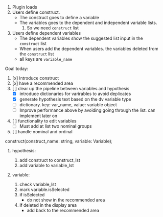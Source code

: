 1. Plugin loads
2. Users define construct.
   * The construct goes to define a variable
   * The variables goes to the dependent and independent variable lists. 
        1. So we need `construct` list 
3. Users define dependent variables
   * The dependent variables show the suggested list input in the `construct` list 
   * When users add the dependent variables. the variables deleted from the `construct` list
   * all keys are `variable_name`
   
   
   
   
 Goal today:
 1. [x] Introduce construct
 2. [x] have a recommended area
 3. [ ] clear up the pipeline between variables and hypothesis
    * [x] introduce dictionaries for varirables to avoid deplicates
    * [x] generate hypothesis text based on the dv variable type
    * [ ] dictionary. key: var_name, value: variable object 
    * [ ] Improve performance above by avoiding going through the list. can implement later on
 4. [ ] functionality to edit variables
    * [ ] Must add at list two nominal groups
 5. [ ] handle nominal and ordinal
    
    
 construct(construct_name: string, variable: Variable);

1. hypothesis: 
    1. add construct to construct_lst
    2. add variable to variable_lst


2. variable:
    1. check variable_lst
    2. mark variable.isSelected
    3. if isSelected
        * do not show in the recommended area
    4. if deleted in the display area
        * add back to the recommended area 
